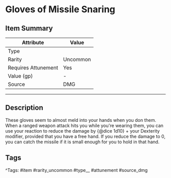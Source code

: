# Gloves of Missile Snaring

## Item Summary

| Attribute            | Value                        |
|----------------------|------------------------------|
| Type                 |   |
| Rarity               | Uncommon             |
| Requires Attunement  | Yes                |
| Value (gp)           | -    |
| Source               | DMG |

---

## Description

These gloves seem to almost meld into your hands when you don them. When a ranged weapon attack hits you while you're wearing them, you can use your reaction to reduce the damage by {@dice 1d10} + your Dexterity modifier, provided that you have a free hand. If you reduce the damage to 0, you can catch the missile if it is small enough for you to hold in that hand.

## Tags

^Tags: #item #rarity_uncommon #type__ #attunement #source_dmg